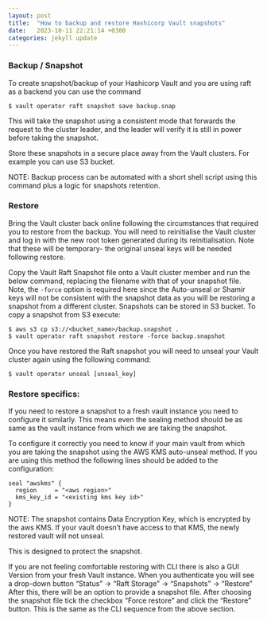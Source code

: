 ```yaml
---
layout: post
title:  "How to backup and restore Hashicorp Vault snapshots"
date:   2023-10-11 22:21:14 +0300
categories: jekyll update
---
```

### Backup / Snapshot
To create snapshot/backup of your Hashicorp Vault and you are using raft as a backend you can use the command
```shell
$ vault operator raft snapshot save backup.snap
```
This will take the snapshot using a consistent mode that forwards the request to the cluster leader, and the leader will verify it is still in power before taking the snapshot.

Store these snapshots in a secure place away from the Vault clusters. For example you can use S3 bucket.

NOTE: Backup process can be automated with a short shell script using this command plus a logic for snapshots retention.
### Restore
Bring the Vault cluster back online following the circumstances that required you to restore from the backup. You will need to reinitialise the Vault cluster and log in with the new root token generated during its reinitialisation. Note that these will be temporary- the original unseal keys will be needed following restore.

Copy the Vault Raft Snapshot file onto a Vault cluster member and run the below command, replacing the filename with that of your snapshot file. Note, the ```-force``` option is required here since the Auto-unseal or Shamir keys will not be consistent with the snapshot data as you will be restoring a snapshot from a different cluster. Snapshots can be stored in S3 bucket. To copy a snapshot from S3 execute:

```shell
$ aws s3 cp s3://<bucket_name>/backup.snapshot . 
$ vault operator raft snapshot restore -force backup.snapshot
```

Once you have restored the Raft snapshot you will need to unseal your Vault cluster again using the following command:
```shell
$ vault operator unseal [unseal_key]
```
### Restore specifics:

If you need to restore a snapshot to a fresh vault instance you need to configure it similarly.  This means even the sealing method should be as same as the vault instance from which we are taking the snapshot.

To configure it correctly you need to know if your main vault from which you are taking the snapshot using the AWS KMS auto-unseal method. If you are using this method the following lines should be added to the configuration:
```
seal "awskms" {
  region     = "<aws region>"
  kms_key_id = "<existing kms key id>"
}
```

NOTE: The snapshot contains Data Encryption Key, which is encrypted by the aws KMS. If your vault doesn’t have access to that KMS, the newly restored vault will not unseal.

This is designed to protect the snapshot.

If you are not feeling comfortable restoring with CLI there is also a GUI Version from your fresh Vault instance.
When you authenticate you will see a drop-down button “Status” → “Raft Storage” → “Snapshots” → “Restore”
After this, there will be an option to provide a snapshot file.
After choosing the snapshot file tick the checkbox “Force restore” and click the “Restore” button.
This is the same as the CLI sequence from the above section.